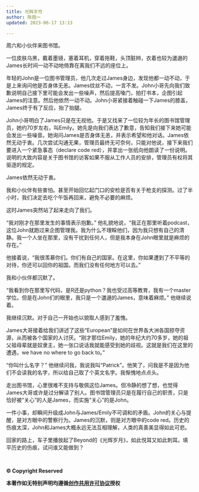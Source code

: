 ```yaml
---
title: 光辉岁月
author: 陈抱一
updated: 2023-06-17 13:13

---
```


周六和小伙伴来图书馆。

一位皮肤乌黑，戴着墨镜，塞着耳机，穿着拖鞋，头顶脏辫，衣着也较为邋遢的James长时间一动不动地倚靠在离我们不远的座位上。

年轻的John是一位图书管理员，他几次走过James身边，发现他都一动不动，于是上来询问他是否身体无恙。James纹丝不动，一言不发。John小哥先向我们致歉说明自己接下里可能会发出一些噪声，然后提高嗓门，拍打书本，企图引起James的注意。然后他依然一动不动。John小哥紧接着触碰一下James的膝盖，James终于有了反应，抬了抬腿。

John小哥明白了James只是在无视他。于是又找来了一位较为年长的图书馆管理员，她约70岁左右，叫Emily。她先是向我们表达了歉意，告知我们接下来她可能会发出一些噪音。她询问James是否身体无恙，并表示希望和他对话。James依然无动于衷。几次尝试沟通无果，管理员最终无可奈何，只能对他说，接下来我们要进入一个紧急事态（declare code red），并拿出一张纸向他朗读了一份说明。说明的大致内容是关于图书馆的访客如果不服从工作人员的安排，管理员有权将其驱逐的规定。

James依然无动于衷。

我和小伙伴有些害怕。甚至开始回忆起门口的安检是否有关于枪支的探测。过了半小时，我们决定去吃个午饭再回来，避免不必要的麻烦。

这时James突然站了起来走向了我们。

“我对刚才在那里发生的事情表示抱歉。” 他礼貌地说，“我正在那里听着podcast，这位John就跑过来企图管理我。我为什么不理睬他们，因为我只想有自己的清静。我一个人坐在那里，没有干扰到任何人，但是我本身在John眼里就是麻烦的存在。”

他接着说，“我很羡慕你们。你们有自己的国家。在这里，你如果遭到了不平等的对待，你还可以回你的祖国。而我们没有任何地方可以去。”

我和小伙伴都沉默了。

“我看到你在那里写代码，是R还是python？我也受过高等教育，我有一个master学位。但是在John们的眼里，我只是一个邋遢的James，意味着麻烦。” 他继续说着。

我继续沉默。对于自己一开始也以貌取人感到了羞愧。

James大哥接着给我们讲述了这些“European”是如何在世界各大洲各国掠夺资源，从而被各个国家的人讨厌。“刚才那位Emily，她的年纪大约70多岁，她的祖父祖母辈就是奴隶主，她一张口说话我就能感受到她的歧视。这就是我们在这里的遭遇，we have no where to go back to。”

“你叫什么名字？” 他继续问我，我说我叫“Patrick”。他笑了，问我是不是因为他们不会读我的名字，所以给自己取了个英文名字。我惭愧地点点头。

走出图书馆，心里很难不支持与敬佩这位James。但冷静的想了想，也觉得James大哥或许是过分解读了别人。图书馆管理员只是在履行自己的职责，只是恰好被“关心”的人是James，而实施“关心”的是John。

一件小事，却瞬间升级成John与James/Emily不可调和的矛盾。John的关心与提醒，是对方眼中的警察行为。James的沉默，则是对方眼中的code red。历史的伤痕太深，John和James大概永远无法互相理解，人类的真善美显得如此可悲。

回家的路上，车子里播放起了Beyond的《光辉岁月》，如此悦耳又如此刺耳。填平历史的伤痕，试问谁又能做到？

<br>

**© Copyright Reserved**

**本著作如无特别声明均遵循[创作共用许可协议](https://creativecommons.org/)授权**
